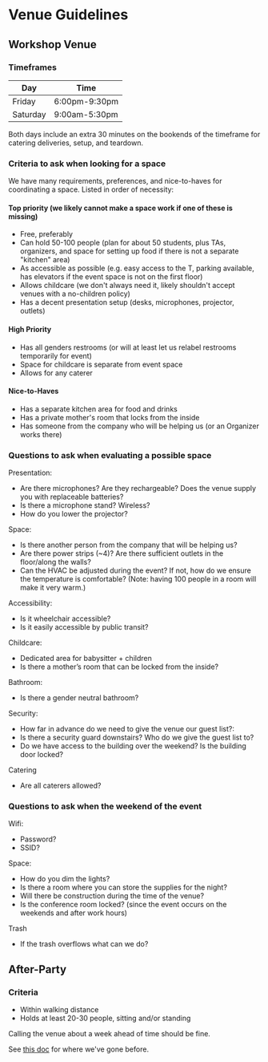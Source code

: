 # Venue Guidelines

## Workshop Venue

### Timeframes

|Day|Time|
|---|---|
|Friday|6:00pm-9:30pm|
|Saturday|9:00am-5:30pm|

Both days include an extra 30 minutes on the bookends of the timeframe for catering deliveries, setup, and teardown.

### Criteria to ask when looking for a space

We have many requirements, preferences, and nice-to-haves for coordinating a space. Listed in order of necessity:

#### Top priority (we likely cannot make a space work if one of these is missing)

* Free, preferably
* Can hold 50-100 people (plan for about 50 students, plus TAs, organizers, and space for setting up food if there is not a separate "kitchen" area)
* As accessible as possible (e.g. easy access to the T, parking available, has elevators if the event space is not on the first floor)
* Allows childcare (we don't always need it, likely shouldn't accept venues with a no-children policy)
* Has a decent presentation setup (desks, microphones, projector, outlets)

#### High Priority

* Has all genders restrooms (or will at least let us relabel restrooms temporarily for event)
* Space for childcare is separate from event space
* Allows for any caterer

#### Nice-to-Haves

* Has a separate kitchen area for food and drinks
* Has a private mother's room that locks from the inside
* Has someone from the company who will be helping us (or an Organizer works there)

### Questions to ask when evaluating a possible space

Presentation:
* Are there microphones? Are they rechargeable? Does the venue supply you with replaceable batteries?
* Is there a microphone stand? Wireless?
* How do you lower the projector?

Space:
* Is there another person from the company that will be helping us?
* Are there power strips (~4)? Are there sufficient outlets in the floor/along the walls?
* Can the HVAC be adjusted during the event? If not, how do we ensure the temperature is comfortable? (Note: having 100 people in a room will make it very warm.)

Accessibility:
* Is it wheelchair accessible?
* Is it easily accessible by public transit?

Childcare:
* Dedicated area for babysitter + children
* Is there a mother’s room that can be locked from the inside?

Bathroom:
* Is there a gender neutral bathroom?

Security:
* How far in advance do we need to give the venue our guest list?:
* Is there a security guard downstairs? Who do we give the guest list to?
* Do we have access to the building over the weekend? Is the building door locked?

Catering
* Are all caterers allowed?

### Questions to ask when the weekend of the event

Wifi:
* Password?
* SSID?

Space:
* How do you dim the lights?
* Is there a room where you can store the supplies for the night?
* Will there be construction during the time of the venue?
* Is the conference room locked? (since the event occurs on the weekends and after work hours)

Trash
* If the trash overflows what can we do?

## After-Party

### Criteria

* Within walking distance
* Holds at least 20-30 people, sitting and/or standing

Calling the venue about a week ahead of time should be fine.

See [this doc](./previous-after-party-venues.md) for where we've gone before.
